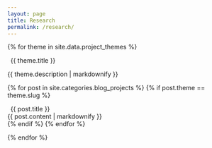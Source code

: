 ```yaml
---
layout: page
title: Research
permalink: /research/
---
```


{% for theme in site.data.project_themes %}

<div class="peek_details lollipop">
<div class="peek_summary lollipop" onclick="this.parentElement.toggleAttribute('open');">
<div>
<div style="display:flex;flex-direction:row;">
<span style="margin-left: 0.5em;">{{ theme.title }} </span>
</div>
</div>
</div>
<div class="lollipop-detail">
<div class="peek-lollipop-mask">

  {{ theme.description | markdownify }}

  {% for post in site.categories.blog_projects %}
  {% if post.theme == theme.slug %}
    <div class="peek_details lollipop">
    <div class="peek_summary lollipop" onclick="this.parentElement.toggleAttribute('open');">
    <div>
    <div style="display:flex;flex-direction:row;">
    <span style="margin-left: 0.5em;">{{ post.title }} </span>
    <span style="width:1em;"></span>
    <span style="align-self:center;"><a href="{{ post.url }}"> <i class="icon-web-page-click"></i></a></span>
    </div>
    </div>
    </div>
    <div class="lollipop-detail">
    <div class="peek-lollipop-mask">
    {{ post.content | markdownify }}
    </div>
    </div>
    </div>
  {% endif %}
  {% endfor %}

</div>
</div>
</div>

{% endfor %}
